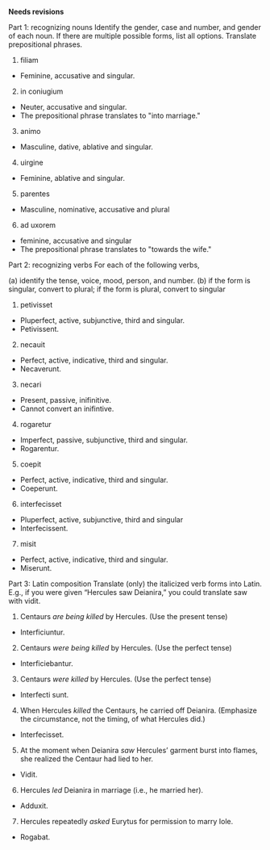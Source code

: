 **Needs revisions**

Part 1: recognizing nouns
Identify the gender, case and number, and gender of each noun. If there are multiple possible forms, list all options. Translate prepositional phrases.

1. filiam
  - Feminine, accusative and singular.
2. in coniugium
  - Neuter, accusative and singular.
  - The prepositional phrase translates to "into marriage."
3. animo
  - Masculine, dative, ablative and singular.
4. uirgine
  - Feminine, ablative and singular.
5. parentes
  - Masculine, nominative, accusative and plural
6. ad uxorem
  - feminine, accusative and singular
  - The prepositional phrase translates to "towards the wife."

Part 2: recognizing verbs
For each of the following verbs,

(a) identify the tense, voice, mood, person, and number. (b) if the form is singular, convert to plural; if the form is plural, convert to singular 

1. petivisset
  - Pluperfect, active, subjunctive, third and singular.
  - Petivissent.
2. necauit
  - Perfect, active, indicative, third and singular.
  - Necaverunt.
3. necari
  - Present, passive, inifinitive.
  - Cannot convert an inifintive.
4. rogaretur
  - Imperfect, passive, subjunctive, third and singular.
  - Rogarentur.
5. coepit
  - Perfect, active, indicative, third and singular.
  - Coeperunt.
6. interfecisset
  - Pluperfect, active, subjunctive, third and singular
  - Interfecissent.
7. misit
  - Perfect, active, indicative, third and singular.
  - Miserunt.

Part 3: Latin composition
Translate (only) the italicized verb forms into Latin. E.g., if you were given “Hercules saw Deianira,” you could translate saw with vidit.

1. Centaurs *are being killed* by Hercules. (Use the present tense)
  - Interficiuntur.
2. Centaurs *were being killed* by Hercules. (Use the perfect tense)
  - Interficiebantur.
3. Centaurs *were killed* by Hercules. (Use the perfect tense)
  - Interfecti sunt.
4. When Hercules *killed* the Centaurs, he carried off Deianira. (Emphasize the circumstance, not the timing, of what Hercules did.)
  - Interfecisset.
5. At the moment when Deianira *saw* Hercules’ garment burst into flames, she realized the Centaur had lied to her.
  - Vidit.
6. Hercules *led* Deianira in marriage (i.e., he married her).
  - Adduxit.
7. Hercules repeatedly *asked* Eurytus for permission to marry Iole.
  - Rogabat.
